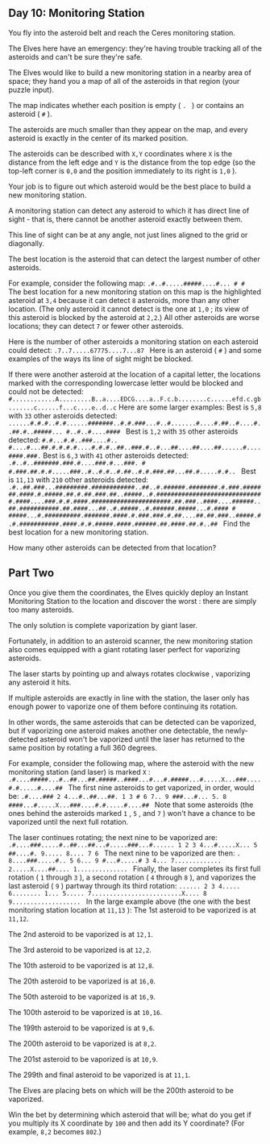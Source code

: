## Day 10: Monitoring Station

 You fly into the asteroid belt and reach the Ceres monitoring station.

The Elves here have an emergency: they're having trouble tracking all of the asteroids and can't be sure they're safe.

The Elves would like to build a new monitoring station in a nearby area of space; they hand you a map of all of the asteroids in that region (your puzzle input).

The map indicates whether each position is empty ( `. ` ) or contains an asteroid ( ` # ` ).

The asteroids are much smaller than they appear on the map, and every asteroid is exactly in the center of its marked position.

The asteroids can be described with ` X,Y ` coordinates where ` X ` is the distance from the left edge and ` Y ` is the distance from the top edge (so the top-left corner is ` 0,0 ` and the position immediately to its right is ` 1,0 ` ).

Your job is to figure out which asteroid would be the best place to build a new monitoring station.

A monitoring station can detect any asteroid to which it has direct line of sight - that is, there cannot be another asteroid exactly between them.

This line of sight can be at any angle, not just lines aligned to the grid or diagonally.

The best location is the asteroid that can detect the largest number of other asteroids.

For example, consider the following map: `.#..#.....#####....#... # # ` The best location for a new monitoring station on this map is the highlighted asteroid at ` 3,4 ` because it can detect ` 8 ` asteroids, more than any other location. (The only asteroid it cannot detect is the one at ` 1,0 ` ; its view of this asteroid is blocked by the asteroid at ` 2,2 `.) All other asteroids are worse locations; they can detect ` 7 ` or fewer other asteroids.

Here is the number of other asteroids a monitoring station on each asteroid could detect: `.7..7.....67775....7...87 ` Here is an asteroid ( ` # ` ) and some examples of the ways its line of sight might be blocked.

If there were another asteroid at the location of a capital letter, the locations marked with the corresponding lowercase letter would be blocked and could not be detected: ` #............A.........B..a....EDCG....a..F.c.b........c......efd.c.gb.......c......f...c....e..d..c ` Here are some larger examples: Best is ` 5,8 ` with ` 33 ` other asteroids detected: `......#.#.#..#.#......#######..#.#.###...#..#.......#....#.##..#....#..##.#..#####... #..#..#....#### ` Best is ` 1,2 ` with ` 35 ` other asteroids detected: ` #.#...#.#..###....#.. #....#...##.#.#.#.#....#.#.#..##..###.#..#...##....##....##......#....####.###. ` Best is ` 6,3 ` with ` 41 ` other asteroids detected: `.#..#..#######.###.#....###.#...###. # #.###.##.#.#.....###..#..#.#..#.##..#.#.###.##...##.#.....#.#.. ` Best is ` 11,13 ` with ` 210 ` other asteroids detected: `.#..##.###...#########.############..##..#.######.########.#.###.#######.####.#.#####.##.#.##.###.##..#####..#.##############################.####....###.#.#.####.######################.##.###..####....######..##.###########.##.####...##..#.#####..#.######.#####...#.#### # #####...#.##########.#######.####.#.###.###.#.##....##.##.###..#####.#.#.###########.####.#.#.#####.####.######.##.####.##.#..## ` Find the best location for a new monitoring station.

How many other asteroids can be detected from that location? 

## Part Two

 Once you give them the coordinates, the Elves quickly deploy an Instant Monitoring Station to the location and discover the worst : there are simply too many asteroids.

The only solution is complete vaporization by giant laser.

Fortunately, in addition to an asteroid scanner, the new monitoring station also comes equipped with a giant rotating laser perfect for vaporizing asteroids.

The laser starts by pointing up and always rotates clockwise , vaporizing any asteroid it hits.

If multiple asteroids are exactly in line with the station, the laser only has enough power to vaporize one of them before continuing its rotation.

In other words, the same asteroids that can be detected can be vaporized, but if vaporizing one asteroid makes another one detectable, the newly-detected asteroid won't be vaporized until the laser has returned to the same position by rotating a full 360 degrees.

For example, consider the following map, where the asteroid with the new monitoring station (and laser) is marked ` X ` : `.#....#####...#..##...##.#####..####...#...#.#####...#.....X...###....#.#.....#....## ` The first nine asteroids to get vaporized, in order, would be: `.#....### 2 4...#..##...##. 1 3 # 6 7.. 9 ###...#... 5. 8 ####...#.....X...###....#.#.....#....## ` Note that some asteroids (the ones behind the asteroids marked ` 1 ` , ` 5 ` , and ` 7 ` ) won't have a chance to be vaporized until the next full rotation.

The laser continues rotating; the next nine to be vaporized are: `.#....###.....#..##...##...#.....###...#...... 1 2 3 4...#.....X... 5 ##....#. 9..... 8.... 7 6 ` The next nine to be vaporized are then: `. 8....###.....#.. 5 6... 9 #...#.....# 3 4... 7............. 2.....X....##.... 1.............. ` Finally, the laser completes its first full rotation ( ` 1 ` through ` 3 ` ), a second rotation ( ` 4 ` through ` 8 ` ), and vaporizes the last asteroid ( ` 9 ` ) partway through its third rotation: `...... 2 3 4..... 6........ 1... 5..... 7.........................X.... 8 9................... ` In the large example above (the one with the best monitoring station location at ` 11,13 ` ): The 1st asteroid to be vaporized is at ` 11,12 `.

The 2nd asteroid to be vaporized is at ` 12,1 `.

The 3rd asteroid to be vaporized is at ` 12,2 `.

The 10th asteroid to be vaporized is at ` 12,8 `.

The 20th asteroid to be vaporized is at ` 16,0 `.

The 50th asteroid to be vaporized is at ` 16,9 `.

The 100th asteroid to be vaporized is at ` 10,16 `.

The 199th asteroid to be vaporized is at ` 9,6 `.

The 200th asteroid to be vaporized is at ` 8,2 `.

The 201st asteroid to be vaporized is at ` 10,9 `.

The 299th and final asteroid to be vaporized is at ` 11,1 `.

The Elves are placing bets on which will be the 200th asteroid to be vaporized.

Win the bet by determining which asteroid that will be; what do you get if you multiply its X coordinate by ` 100 ` and then add its Y coordinate? (For example, ` 8,2 ` becomes ` 802 `.) 
